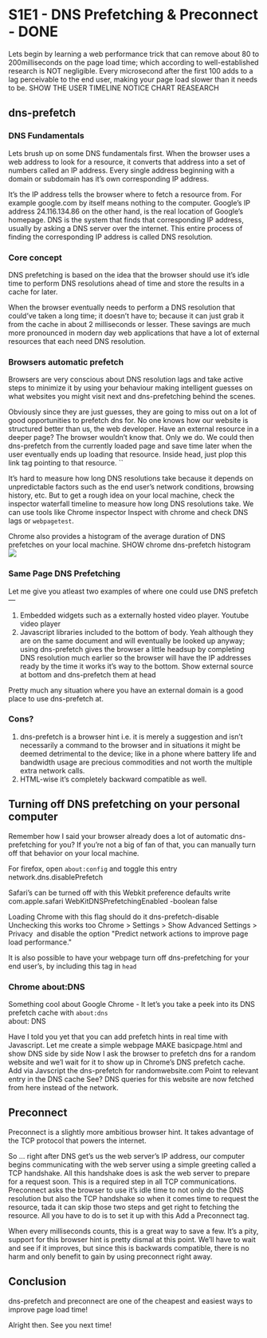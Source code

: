 # S1E1 - DNS Prefetching & Preconnect - DONE

Lets begin by learning a web performance trick that can remove about 80 to 200milliseconds on the page load time; which according to well-established research is NOT negligible. Every microsecond after the first 100 adds to a lag perceivable to the end user, making your page load slower than it needs to be.
	SHOW THE USER TIMELINE NOTICE CHART REASEARCH


## dns-prefetch

### DNS Fundamentals
Lets brush up on some DNS fundamentals first. When the browser uses a web address to look for a resource, it converts that address into a set of numbers called an IP address. Every single address beginning with a domain or subdomain has it’s own corresponding IP address. 


It’s the IP address tells the browser where to fetch a resource from. For example google.com by itself means nothing to the computer. Google’s IP address 24.116.134.86 on the other hand, is the real location of Google’s homepage. DNS is the system that finds that corresponding IP address, usually by asking a DNS server over the internet. This entire process of finding the corresponding IP address is called DNS resolution. 

### Core concept
DNS prefetching is based on the idea that the browser should use it’s idle time to perform DNS resolutions ahead of time and store the results in a cache for later.

When the browser eventually needs to perform a DNS resolution that could’ve taken a long time; it doesn’t have to; because it can just grab it from the cache in about 2 milliseconds or lesser. These savings are much more pronounced in modern day web applications that have a lot of external resources that each need DNS resolution. 

### Browsers automatic prefetch
Browsers are very conscious about DNS resolution lags and take active steps to minimize it by using your behaviour making intelligent guesses on what websites you might visit next and dns-prefetching behind the scenes. 

Obviously since they are just guesses, they are going to miss out on a lot of good opportunities to prefetch dns for. No one knows how our website is structured better than us, the web developer. Have an external resource in a deeper page? The browser wouldn’t know that. Only we do. We could then dns-prefetch from the currently loaded page and save time later when the user eventually ends up loading that resource. Inside head, just plop this link tag pointing to that  resource. 
``

It’s hard to measure how long DNS resolutions take because it depends on unpredictable factors such as the end user’s network conditions, browsing history, etc. But to get a rough idea on your local machine, check the inspector waterfall timeline to measure how long DNS resolutions take. We can use tools like Chrome inspector 
	Inspect with chrome and check DNS lags
or `webpagetest`.

Chrome also provides a histogram of the average duration of DNS prefetches on your local machine. 
	SHOW chrome dns-prefetch histogram
![](Screen%20Shot%202016-01-20%20at%206.07.29%20AM.png)


### Same Page DNS Prefetching
Let me give you atleast two examples of where one could use DNS prefetch —
1. Embedded widgets such as a externally hosted video player.
		Youtube video player 
2. Javascript libraries included to the bottom of body. Yeah although they are on the same document and will eventually be looked up anyway; using dns-prefetch gives the browser a little headsup by completing DNS resolution much earlier so the browser will have the IP addresses ready by the time it works it’s way to the bottom.
		Show external source at bottom and dns-prefetch them at head

Pretty much any situation where you have an external domain is a good place to use dns-prefetch at.

### Cons?
1. dns-prefetch is a browser hint i.e. it is merely a suggestion and isn’t  necessarily a command to the browser and in situations it might be deemed detrimental to the device; like in a phone where battery life and bandwidth usage are precious commodities and not worth the multiple extra network calls. 
2. HTML-wise it’s completely backward compatible as well.


## Turning off DNS prefetching on your personal computer
Remember how I said your browser already does a lot of automatic dns-prefetching for you? If you’re not a big of fan of that, you can manually turn  off that behavior on your local machine.

For firefox, open `about:config` and toggle this entry
	network.dns.disablePrefetch

Safari’s can be turned off with this Webkit preference 
	defaults write com.apple.safari WebKitDNSPrefetchingEnabled -boolean false

Loading Chrome with this flag should do it
	dns-prefetch-disable 
Unchecking this works too
	Chrome > Settings > Show Advanced Settings > Privacy  and disable the option "Predict network actions to improve page load performance."



It is also possible to have your webpage turn off dns-prefetching for your end user’s, by including this tag in `head`
	<meta http-equiv="x-dns-prefetch-control" content="off">



### Chrome about:DNS
Something cool about Google Chrome - It let’s you take a peek into its DNS prefetch cache with  `about:dns`  
	about: DNS

Have I told you yet that you can add prefetch hints in real time with Javascript. Let me create a simple webpage
	MAKE basicpage.html and show DNS side by side
Now I ask the browser to prefetch dns for a random website and we’l wait for it to show up in Chrome’s DNS prefetch cache.
	Add via Javscript the dns-prefetch for randomwebsite.com
	Point to relevant entry in the DNS cache
See? DNS queries for this website are now fetched from here instead of the network.


## Preconnect
Preconnect is a slightly more ambitious browser hint. It takes advantage of the TCP protocol that powers the internet.

So … right after DNS get’s us the web server’s IP address, our computer begins communicating with the web server using a simple greeting called a TCP handshake. All this handshake does is ask the web server to prepare for a request soon. This is a required step in all TCP communications. Preconnect asks the browser to use it’s idle time to not only do the DNS resolution but also the TCP handshake so when it comes time to request the resource, tada it can skip those two steps and get right to fetching the resource. All you have to do is to set it up with this
	Add a Preconnect tag.

When every milliseconds counts, this is a great way to save a few. It’s a pity, support for this browser hint is pretty dismal at this point. We’ll have to wait and see if it improves, but since this is backwards compatible, there is no harm and only benefit to gain by using preconnect right away.


## Conclusion
dns-prefetch and preconnect are one of the cheapest and easiest ways to improve page load time!

Alright then. See you next time!
